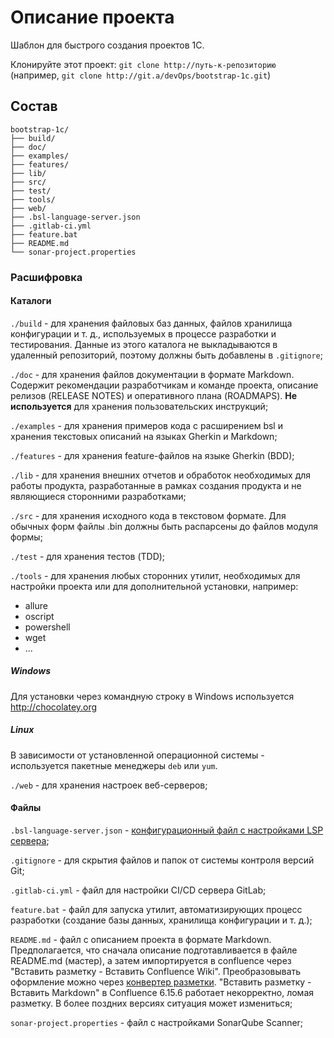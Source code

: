 # Описание проекта

Шаблон для быстрого создания проектов 1С.

Клонируйте этот проект:
`git clone http://путь-к-репозиторию` (например, `git clone http://git.a/devOps/bootstrap-1c.git`)

## Состав

```text
bootstrap-1c/
├── build/
├── doc/
├── examples/
├── features/
├── lib/
├── src/
├── test/
├── tools/
├── web/
├── .bsl-language-server.json
├── .gitlab-ci.yml
├── feature.bat
├── README.md
└── sonar-project.properties
```

### Расшифровка

#### Каталоги

`./build` - для хранения файловых баз данных, файлов хранилища конфигурации и т. д., используемых в процессе разработки и тестирования. Данные из этого каталога не выкладываются в удаленный репозиторий, поэтому должны быть добавлены в `.gitignore`;

`./doc` - для хранения файлов документации в формате Markdown. Содержит рекомендации разработчикам и команде проекта, описание релизов (RELEASE NOTES) и оперативного плана (ROADMAPS). **Не используется** для хранения пользовательских инструкций;

`./examples` - для хранения примеров кода c расширением bsl и хранения текстовых описаний на языках Gherkin и Markdown;

`./features` - для хранения feature-файлов на языке Gherkin (BDD);

`./lib` - для хранения внешних отчетов и обработок необходимых для работы продукта, разработанные в рамках создания продукта и не являющиеся сторонними разработками;

`./src` - для хранения исходного кода в текстовом формате. Для обычных форм файлы .bin должны быть распарсены до файлов модуля формы;

`./test` - для хранения тестов (TDD);

`./tools` - для хранения любых сторонних утилит, необходимых для настройки проекта или для дополнительной установки, например:

* allure
* oscript
* powershell
* wget
* ...

##### Windows

Для установки через командную строку в Windows используется http://chocolatey.org

##### Linux

В зависимости от установленной операционной системы - используется пакетные менеджеры `deb` или `yum`.

`./web` - для хранения настроек веб-серверов;

#### Файлы

`.bsl-language-server.json` - [конфигурационный файл с настройками LSP сервера](https://1c-syntax.github.io/bsl-language-server/#configuration);

`.gitignore` - для скрытия файлов и папок от системы контроля версий Git;

`.gitlab-ci.yml` - файл для настройки CI/CD сервера GitLab;

`feature.bat` - файл для запуска утилит, автоматизирующих процесс разработки (создание базы данных, хранилища конфигурации и т. д.);

`README.md` - файл с описанием проекта в формате Markdown. Предполагается, что сначала описание подготавливается в файле README.md (мастер), а затем импортируется в confluence через "Вставить разметку -  Вставить Confluence Wiki". Преобразовывать оформление можно через [конвертер разметки](http://chunpu.github.io/markdown2confluence/browser/). "Вставить разметку - Вставить Markdown" в Confluence 6.15.6 работает некорректно, ломая разметку. В более поздних версиях ситуация может измениться;

`sonar-project.properties` - файл с настройками SonarQube Scanner;
